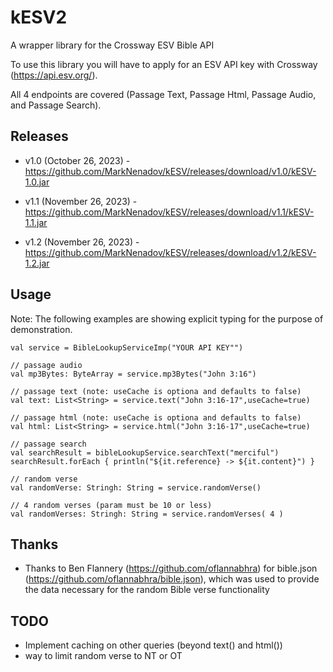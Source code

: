 
# kESV2

A wrapper library for the Crossway ESV Bible API

To use this library you will have to apply for an ESV API key with Crossway (https://api.esv.org/).

All 4 endpoints are covered (Passage Text, Passage Html, Passage Audio, and Passage Search).

## Releases

* v1.0 (October 26, 2023) - https://github.com/MarkNenadov/kESV/releases/download/v1.0/kESV-1.0.jar

* v1.1 (November 26, 2023) - https://github.com/MarkNenadov/kESV/releases/download/v1.1/kESV-1.1.jar

* v1.2 (November 26, 2023) - https://github.com/MarkNenadov/kESV/releases/download/v1.2/kESV-1.2.jar

## Usage

Note: The following examples are showing explicit typing for the purpose of demonstration.

```
val service = BibleLookupServiceImp("YOUR API KEY"")

// passage audio
val mp3Bytes: ByteArray = service.mp3Bytes("John 3:16")

// passage text (note: useCache is optiona and defaults to false)
val text: List<String> = service.text("John 3:16-17",useCache=true)

// passage html (note: useCache is optiona and defaults to false)
val html: List<String> = service.html("John 3:16-17",useCache=true)

// passage search
val searchResult = bibleLookupService.searchText("merciful")
searchResult.forEach { println("${it.reference} -> ${it.content}") }

// random verse
val randomVerse: Stringh: String = service.randomVerse()

// 4 random verses (param must be 10 or less)
val randomVerses: Stringh: String = service.randomVerses( 4 )

```

## Thanks

* Thanks to Ben Flannery (https://github.com/oflannabhra) for bible.json (https://github.com/oflannabhra/bible.json), which was used to provide the data necessary for the random Bible verse functionality

## TODO

* Implement caching on other queries (beyond text() and html())
* way to limit random verse to NT or OT
